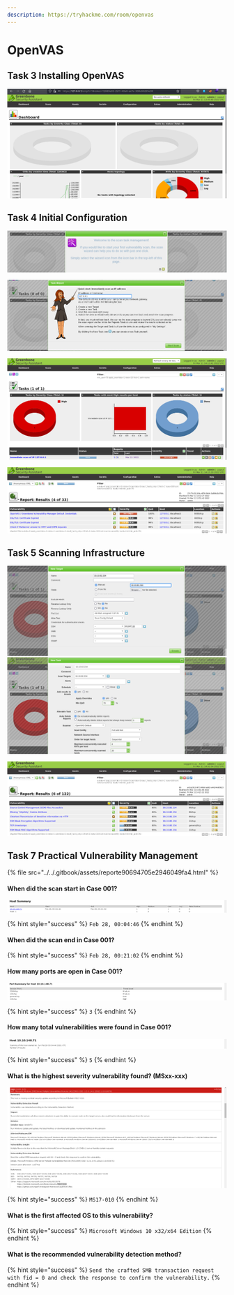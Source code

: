 ```yaml
---
description: https://tryhackme.com/room/openvas
---
```


# OpenVAS

## Task 3 Installing OpenVAS

![](<../../.gitbook/assets/Screenshot from 2022-03-11 21-45-46.png>)

## Task 4 Initial Configuration

![](<../../.gitbook/assets/Screenshot from 2022-03-11 21-51-06.png>)

![](<../../.gitbook/assets/Screenshot from 2022-03-11 21-50-26.png>)

![](<../../.gitbook/assets/Screenshot from 2022-03-11 22-13-04.png>)

![](<../../.gitbook/assets/Screenshot from 2022-03-11 22-15-33.png>)

## Task 5 Scanning Infrastructure

![](<../../.gitbook/assets/Screenshot from 2022-03-11 22-21-09.png>) ![](<../../.gitbook/assets/Screenshot from 2022-03-11 22-22-18.png>)

![](<../../.gitbook/assets/Screenshot from 2022-03-11 22-53-01.png>)

## Task 7 Practical Vulnerability Management

{% file src="../../.gitbook/assets/reporte90694705e2946049fa4.html" %}

#### When did the scan start in Case 001?

![](<../../.gitbook/assets/Screenshot from 2022-03-11 23-05-12.png>)

{% hint style="success" %}
`Feb 28, 00:04:46`
{% endhint %}

#### When did the scan end in Case 001?

{% hint style="success" %}
`Feb 28, 00:21:02`
{% endhint %}

#### How many ports are open in Case 001?

![](<../../.gitbook/assets/Screenshot from 2022-03-11 23-05-47.png>)

{% hint style="success" %}
`3`
{% endhint %}

#### How many total vulnerabilities were found in Case 001?

![](<../../.gitbook/assets/Screenshot from 2022-03-11 23-06-32.png>)

{% hint style="success" %}
`5`
{% endhint %}

#### What is the highest severity vulnerability found? (MSxx-xxx)

![](<../../.gitbook/assets/Screenshot from 2022-03-11 23-07-14.png>)

{% hint style="success" %}
`MS17-010`
{% endhint %}

#### What is the first affected OS to this vulnerability?

{% hint style="success" %}
`Microsoft Windows 10 x32/x64 Edition`
{% endhint %}

#### What is the recommended vulnerability detection method?

{% hint style="success" %}
`Send the crafted SMB transaction request with fid = 0 and check the response to confirm the vulnerability.`
{% endhint %}
